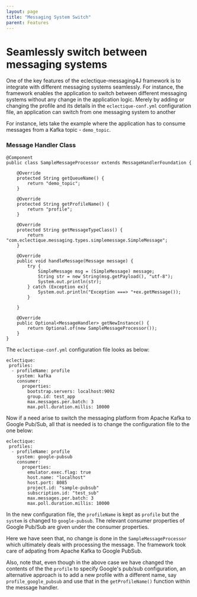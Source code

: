 ```yaml
---
layout: page
title: "Messaging System Switch"
parent: Features
---
```



# Seamlessly switch between messaging systems

One of the key features of the eclectique-messaging4J framework is to integrate with different messaging systems seamlessly. For instance, the framework enables the application to switch between different messaging systems without any change in the application logic. 
Merely by adding or changing the profile and its details in the `eclectique-conf.yml` configuration file, an application can switch from one messaging system to another

For instance, lets take the example where the application has to consume messages from a Kafka topic - `demo_topic`. 

### Message Handler Class

```
@Component
public class SampleMessageProcessor extends MessageHandlerFoundation {
 
    @Override
    protected String getQueueName() {
        return "demo_topic";
    }

    @Override
    protected String getProfileName() {
        return "profile";
    }

    @Override
    protected String getMessageTypeClass() {
        return "com.eclectique.messaging.types.simplemessage.SimpleMessage";
    }

    @Override
    public void handleMessage(Message message) {
        try {
            SimpleMessage msg = (SimpleMessage) message;
            String str = new String(msg.getPayload(), "utf-8");
            System.out.println(str);
        } catch (Exception ex){
            System.out.println("Exception ===> "+ex.getMessage());
        }

    }

    @Override
    public Optional<MessageHandler> getNewInstance() {
        return Optional.of(new SampleMessageProcessor());
    }
}

```

The `eclectique-conf.yml` configuration file looks as below:

```
eclectique:
 profiles:
  - profileName: profile
    system: kafka
    consumer:
      properties:
        bootstrap.servers: localhost:9092
        group.id: test_app
        max.messages.per.batch: 3
        max.poll.duration.millis: 10000
```

Now if a need arise to switch the messaging platform from Apache Kafka to Google Pub/Sub, all that is needed is to change the configuration file to the one below:

```
eclectique:
 profiles:
  - profileName: profile
    system: google-pubsub
    consumer:
      properties:
        emulator.exec.flag: true
        host.name: "localhost"
        host.port: 8085
        project.id: "sample-pubsub"
        subscription.id: "test_sub"
        max.messages.per.batch: 3
        max.poll.duration.millis: 10000  
```

In the new configuration file, the `profileName` is kept as `profile` but the `system` is changed to `google-pubsub`. The relevant consumer properties of Google Pub/Sub are given under the consumer properties.

Here we have seen that, no change is done in the `SampleMessageProcessor` which ultimately deals with processing the message. The framework took care of adpating from Apache Kafka to Google PubSub.

Also, note that, even though in the above case we have changed the contents of the the `profile` to specify Google's pub/sub configuration, an alternative approach is to add a new profile with a different name, say `profile_google_pubsub` and use that in the `getProfileName()` function within the message handler.
